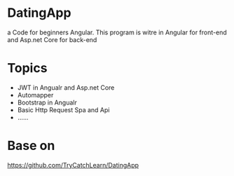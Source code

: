 # DatingApp
a Code for beginners Angular.
This program is witre in Angular for front-end and  Asp.net Core for back-end
# Topics
* JWT in Angualr and Asp.net Core 
* Automapper
* Bootstrap in Angualr
* Basic Http Request Spa and Api
* ......

# Base on
https://github.com/TryCatchLearn/DatingApp
